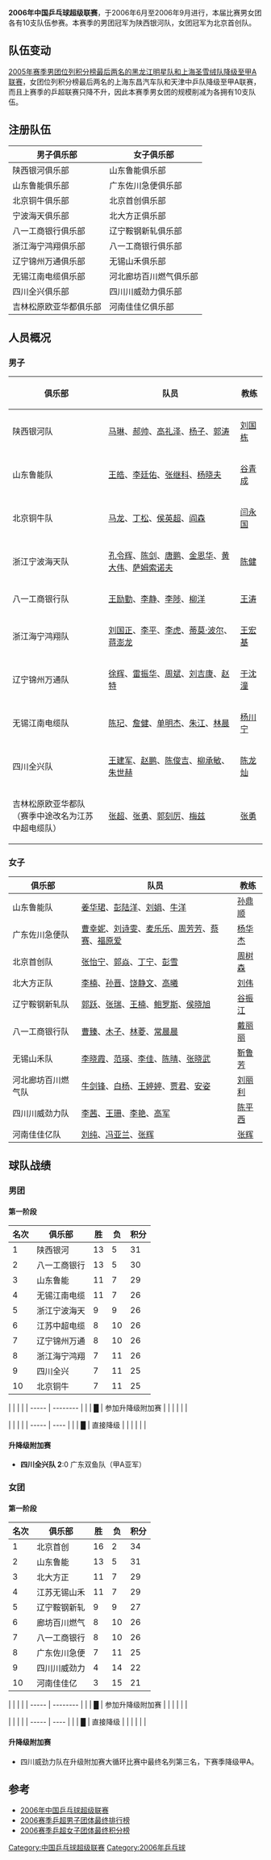 **2006年中国乒乓球超级联赛**，于2006年6月至2006年9月进行，本届比赛男女团各有10支队伍参赛。本赛季的男团冠军为陕西银河队，女团冠军为北京首创队。

## 队伍变动

[2005年赛季男团位列积分榜最后两名的黑龙江明星队和上海圣雪绒队降级至甲A联赛](../Page/2005年中国乒乓球超级联赛.md "wikilink")，女团位列积分榜最后两名的上海东昌汽车队和天津中乒队降级至甲A联赛，而且上赛季的乒超联赛只降不升，因此本赛季男女团的规模削减为各拥有10支队伍。

## 注册队伍

| 男子俱乐部       | 女子俱乐部       |
| ----------- | ----------- |
| 陕西银河俱乐部     | 山东鲁能俱乐部     |
| 山东鲁能俱乐部     | 广东佐川急便俱乐部   |
| 北京铜牛俱乐部     | 北京首创俱乐部     |
| 宁波海天俱乐部     | 北大方正俱乐部     |
| 八一工商银行俱乐部   | 辽宁鞍钢新轧俱乐部   |
| 浙江海宁鸿翔俱乐部   | 八一工商银行俱乐部   |
| 辽宁锦州万通俱乐部   | 无锡山禾俱乐部     |
| 无锡江南电缆俱乐部   | 河北廊坊百川燃气俱乐部 |
| 四川全兴俱乐部     | 四川川威劲力俱乐部   |
| 吉林松原欧亚华都俱乐部 | 河南佳佳亿俱乐部    |

## 人员概况

### 男子

<table>
<thead>
<tr class="header">
<th><p>俱乐部</p></th>
<th><p>队员</p></th>
<th><p>教练</p></th>
</tr>
</thead>
<tbody>
<tr class="odd">
<td><p>陕西银河队</p></td>
<td><p><a href="../Page/马琳.md" title="wikilink">马琳</a>、<a href="../Page/郝帅.md" title="wikilink">郝帅</a>、<a href="https://zh.wikipedia.org/wiki/高礼泽" title="wikilink">高礼泽</a>、<a href="../Page/杨子_(乒乓球运动员).md" title="wikilink">杨子</a>、<a href="https://zh.wikipedia.org/wiki/郭涛_(乒乓球运动员)" title="wikilink">郭涛</a></p></td>
<td><p><a href="https://zh.wikipedia.org/wiki/刘国栋" title="wikilink">刘国栋</a></p></td>
</tr>
<tr class="even">
<td><p>山东鲁能队</p></td>
<td><p><a href="https://zh.wikipedia.org/wiki/王皓" title="wikilink">王皓</a>、<a href="https://zh.wikipedia.org/wiki/李廷佑" title="wikilink">李廷佑</a>、<a href="../Page/张继科.md" title="wikilink">张继科</a>、<a href="https://zh.wikipedia.org/wiki/杨晓夫" title="wikilink">杨晓夫</a></p></td>
<td><p><a href="https://zh.wikipedia.org/wiki/谷青成" title="wikilink">谷青成</a></p></td>
</tr>
<tr class="odd">
<td><p>北京铜牛队</p></td>
<td><p><a href="../Page/马龙_(乒乓球运动员).md" title="wikilink">马龙</a>、<a href="../Page/丁松.md" title="wikilink">丁松</a>、<a href="https://zh.wikipedia.org/wiki/侯英超" title="wikilink">侯英超</a>、<a href="../Page/阎森.md" title="wikilink">阎森</a></p></td>
<td><p><a href="https://zh.wikipedia.org/wiki/闫永国" title="wikilink">闫永国</a></p></td>
</tr>
<tr class="even">
<td><p>浙江宁波海天队</p></td>
<td><p><a href="https://zh.wikipedia.org/wiki/孔令辉" title="wikilink">孔令辉</a>、<a href="https://zh.wikipedia.org/wiki/陈剑_(乒乓球运动员)" title="wikilink">陈剑</a>、<a href="https://zh.wikipedia.org/wiki/唐鹏" title="wikilink">唐鹏</a>、<a href="https://zh.wikipedia.org/wiki/金恩华" title="wikilink">金恩华</a>、<a href="https://zh.wikipedia.org/wiki/黄大伟_(商人)" title="wikilink">黄大伟</a>、<a href="https://zh.wikipedia.org/wiki/萨姆索诺夫" title="wikilink">萨姆索诺夫</a></p></td>
<td><p><a href="https://zh.wikipedia.org/wiki/陈健_(乒乓球教练)" title="wikilink">陈健</a></p></td>
</tr>
<tr class="odd">
<td><p>八一工商银行队</p></td>
<td><p><a href="../Page/王励勤.md" title="wikilink">王励勤</a>、<a href="https://zh.wikipedia.org/wiki/李静_(乒乓球运动员)" title="wikilink">李静</a>、<a href="https://zh.wikipedia.org/wiki/李陟" title="wikilink">李陟</a>、<a href="https://zh.wikipedia.org/wiki/柳洋" title="wikilink">柳洋</a></p></td>
<td><p><a href="../Page/王涛_(乒乓球运动员).md" title="wikilink">王涛</a></p></td>
</tr>
<tr class="even">
<td><p>浙江海宁鸿翔队</p></td>
<td><p><a href="https://zh.wikipedia.org/wiki/刘国正" title="wikilink">刘国正</a>、<a href="../Page/李平_(乒乓球运动员).md" title="wikilink">李平</a>、<a href="../Page/李虎_(乒乓球运动员).md" title="wikilink">李虎</a>、<a href="../Page/蒂莫·波尔.md" title="wikilink">蒂莫·波尔</a>、<a href="https://zh.wikipedia.org/wiki/蒋澎龙" title="wikilink">蒋澎龙</a></p></td>
<td><p><a href="https://zh.wikipedia.org/wiki/王宏基" title="wikilink">王宏基</a></p></td>
</tr>
<tr class="odd">
<td><p>辽宁锦州万通队</p></td>
<td><p><a href="https://zh.wikipedia.org/wiki/徐辉_(乒乓球运动员)" title="wikilink">徐辉</a>、<a href="https://zh.wikipedia.org/wiki/雷振华" title="wikilink">雷振华</a>、<a href="https://zh.wikipedia.org/wiki/周斌_(乒乓球运动员)" title="wikilink">周斌</a>、<a href="https://zh.wikipedia.org/wiki/刘吉康" title="wikilink">刘吉康</a>、<a href="https://zh.wikipedia.org/wiki/赵特" title="wikilink">赵特</a></p></td>
<td><p><a href="https://zh.wikipedia.org/wiki/于沈潼" title="wikilink">于沈潼</a></p></td>
</tr>
<tr class="even">
<td><p>无锡江南电缆队</p></td>
<td><p><a href="../Page/陈玘.md" title="wikilink">陈玘</a>、<a href="../Page/詹健.md" title="wikilink">詹健</a>、<a href="https://zh.wikipedia.org/wiki/单明杰" title="wikilink">单明杰</a>、<a href="https://zh.wikipedia.org/wiki/朱江_(乒乓球运动员)" title="wikilink">朱江</a>、<a href="https://zh.wikipedia.org/wiki/林晨" title="wikilink">林晨</a></p></td>
<td><p><a href="https://zh.wikipedia.org/wiki/杨川宁" title="wikilink">杨川宁</a></p></td>
</tr>
<tr class="odd">
<td><p>四川全兴队</p></td>
<td><p><a href="https://zh.wikipedia.org/wiki/王建军_(乒乓球运动员)" title="wikilink">王建军</a>、<a href="https://zh.wikipedia.org/wiki/赵鹏_(乒乓球运动员)" title="wikilink">赵鹏</a>、<a href="https://zh.wikipedia.org/wiki/陈俊吉" title="wikilink">陈俊吉</a>、<a href="../Page/柳承敏.md" title="wikilink">柳承敏</a>、<a href="https://zh.wikipedia.org/wiki/朱世赫" title="wikilink">朱世赫</a></p></td>
<td><p><a href="../Page/陈龙灿.md" title="wikilink">陈龙灿</a></p></td>
</tr>
<tr class="even">
<td><p>吉林松原欧亚华都队<br />
（赛季中途改名为江苏中超电缆队）</p></td>
<td><p><a href="../Page/张超_(乒乓球运动员).md" title="wikilink">张超</a>、<a href="https://zh.wikipedia.org/wiki/张勇_(乒乓球运动员)" title="wikilink">张勇</a>、<a href="https://zh.wikipedia.org/wiki/郭刻厉" title="wikilink">郭刻厉</a>、<a href="../Page/米凯尔·梅兹.md" title="wikilink">梅兹</a></p></td>
<td><p><a href="https://zh.wikipedia.org/wiki/张勇_(乒乓球运动员)" title="wikilink">张勇</a></p></td>
</tr>
</tbody>
</table>

### 女子

| 俱乐部       | 队员                                                                                                                                                                                                                                                                                                 | 教练                                                           |
| --------- | -------------------------------------------------------------------------------------------------------------------------------------------------------------------------------------------------------------------------------------------------------------------------------------------------- | ------------------------------------------------------------ |
| 山东鲁能队     | [姜华珺](https://zh.wikipedia.org/wiki/姜华珺 "wikilink")、[彭陆洋](https://zh.wikipedia.org/wiki/彭陆洋 "wikilink")、[刘娟](https://zh.wikipedia.org/wiki/刘娟_\(乒乓球运动员\) "wikilink")、[牛洋](https://zh.wikipedia.org/wiki/牛洋 "wikilink")                                                                             | [孙鼎顺](https://zh.wikipedia.org/wiki/孙鼎顺 "wikilink")          |
| 广东佐川急便队   | [曹幸妮](https://zh.wikipedia.org/wiki/曹幸妮 "wikilink")、[刘诗雯](https://zh.wikipedia.org/wiki/刘诗雯 "wikilink")、[麦乐乐](https://zh.wikipedia.org/wiki/麦乐乐 "wikilink")、[周芳芳](https://zh.wikipedia.org/wiki/周芳芳 "wikilink")、[蔡赛](https://zh.wikipedia.org/wiki/蔡赛 "wikilink")、[福原爱](../Page/福原爱.md "wikilink") | [杨华杰](https://zh.wikipedia.org/wiki/杨华杰 "wikilink")          |
| 北京首创队     | [张怡宁](../Page/张怡宁.md "wikilink")、[郭焱](../Page/郭焱.md "wikilink")、[丁宁](../Page/丁宁.md "wikilink")、[彭雪](https://zh.wikipedia.org/wiki/彭雪 "wikilink")                                                                                                                                                   | [周树森](https://zh.wikipedia.org/wiki/周树森 "wikilink")          |
| 北大方正队     | [李楠](https://zh.wikipedia.org/wiki/李楠_\(乒乓球运动员\) "wikilink")、[孙晋](https://zh.wikipedia.org/wiki/孙晋 "wikilink")、[饶静文](../Page/饶静文.md "wikilink")、[高曦](https://zh.wikipedia.org/wiki/高曦 "wikilink")                                                                                                  | [刘伟](https://zh.wikipedia.org/wiki/刘伟_\(乒乓球运动员\) "wikilink") |
| 辽宁鞍钢新轧队   | [郭跃](../Page/郭跃.md "wikilink")、[张瑞](https://zh.wikipedia.org/wiki/张瑞_\(乒乓球运动员\) "wikilink")、[王楠](../Page/王楠.md "wikilink")、[鲍罗斯](https://zh.wikipedia.org/wiki/塔玛拉·鲍罗斯 "wikilink")、[侯晓旭](https://zh.wikipedia.org/wiki/侯晓旭 "wikilink")                                                             | [谷振江](https://zh.wikipedia.org/wiki/谷振江 "wikilink")          |
| 八一工商银行队   | [曹臻](../Page/曹臻.md "wikilink")、[木子](https://zh.wikipedia.org/wiki/木子_\(乒乓球运动员\) "wikilink")、[林菱](../Page/林菱.md "wikilink")、[常晨晨](../Page/常晨晨.md "wikilink")                                                                                                                                        | [戴丽丽](../Page/戴丽丽.md "wikilink")                             |
| 无锡山禾队     | [李晓霞](../Page/李晓霞.md "wikilink")、[范瑛](../Page/范瑛.md "wikilink")、[李佳](https://zh.wikipedia.org/wiki/李佳_\(乒乓球运动员\) "wikilink")、[陈晴](https://zh.wikipedia.org/wiki/陈晴_\(乒乓球运动员\) "wikilink")、[张晓武](https://zh.wikipedia.org/wiki/张晓武 "wikilink")                                                      | [靳鲁芳](https://zh.wikipedia.org/wiki/靳鲁芳 "wikilink")          |
| 河北廊坊百川燃气队 | [牛剑锋](https://zh.wikipedia.org/wiki/牛剑锋 "wikilink")、[白杨](../Page/白杨_\(乒乓球运动员\).md "wikilink")、[王婷婷](https://zh.wikipedia.org/wiki/王婷婷 "wikilink")、[贾君](https://zh.wikipedia.org/wiki/贾君 "wikilink")、[安姿](https://zh.wikipedia.org/wiki/安姿 "wikilink")                                              | [刘丽利](https://zh.wikipedia.org/wiki/刘丽利 "wikilink")          |
| 四川川威劲力队   | [李茜](../Page/李茜.md "wikilink")、[王珊](https://zh.wikipedia.org/wiki/王珊 "wikilink")、[李艳](https://zh.wikipedia.org/wiki/李艳_\(乒乓球运动员\) "wikilink")、[高军](https://zh.wikipedia.org/wiki/高军 "wikilink")                                                                                                    | [陈平西](https://zh.wikipedia.org/wiki/陈平西 "wikilink")          |
| 河南佳佳亿队    | [刘纯](https://zh.wikipedia.org/wiki/刘纯_\(乒乓球运动员\) "wikilink")、[冯亚兰](https://zh.wikipedia.org/wiki/冯亚兰 "wikilink")、[张辉](https://zh.wikipedia.org/wiki/张辉_\(乒乓球运动员\) "wikilink")                                                                                                                      | [张辉](https://zh.wikipedia.org/wiki/张辉_\(乒乓球运动员\) "wikilink") |

## 球队战绩

### 男团

#### 第一阶段

| 名次 | 俱乐部    | 胜  | 负  | 积分 |
| -- | ------ | -- | -- | -- |
| 1  | 陕西银河   | 13 | 5  | 31 |
| 2  | 八一工商银行 | 13 | 5  | 30 |
| 3  | 山东鲁能   | 11 | 7  | 29 |
| 4  | 无锡江南电缆 | 11 | 7  | 26 |
| 5  | 浙江宁波海天 | 9  | 9  | 26 |
| 6  | 江苏中超电缆 | 8  | 10 | 26 |
| 7  | 辽宁锦州万通 | 8  | 10 | 26 |
| 8  | 浙江海宁鸿翔 | 7  | 11 | 26 |
| 9  | 四川全兴   | 7  | 11 | 25 |
| 10 | 北京铜牛   | 7  | 11 | 25 |

|       |          |  |
| ----- | -------- |  |
| **█** | 参加升降级附加赛 |  |
|       |          |  |

|       |      |  |
| ----- | ---- |  |
| **█** | 直接降级 |  |
|       |      |  |

#### 升降级附加赛

  - **四川全兴队 2**:0 广东双鱼队（甲A亚军）

### 女团

#### 第一阶段

| 名次 | 俱乐部    | 胜  | 负  | 积分 |
| -- | ------ | -- | -- | -- |
| 1  | 北京首创   | 16 | 2  | 34 |
| 2  | 山东鲁能   | 13 | 5  | 31 |
| 3  | 北大方正   | 11 | 7  | 29 |
| 4  | 江苏无锡山禾 | 11 | 7  | 29 |
| 5  | 辽宁鞍钢新轧 | 9  | 9  | 27 |
| 6  | 廊坊百川燃气 | 8  | 10 | 26 |
| 7  | 八一工商银行 | 8  | 10 | 26 |
| 8  | 广东佐川急便 | 7  | 11 | 25 |
| 9  | 四川川威劲力 | 4  | 14 | 22 |
| 10 | 河南佳佳亿  | 3  | 15 | 21 |

|       |          |  |
| ----- | -------- |  |
| **█** | 参加升降级附加赛 |  |
|       |          |  |

|       |      |  |
| ----- | ---- |  |
| **█** | 直接降级 |  |
|       |      |  |

#### 升降级附加赛

  - 四川威劲力队在升级附加赛大循环比赛中最终名列第三名，下赛季降级甲A。

## 参考

  - [2006年中国乒乓球超级联赛](http://sports.sohu.com/s2005/pingchaoliansai.shtml)
  - [2006赛季乒超男子团体最终排行榜](http://sports.sohu.com/20060906/n245199030.shtml)
  - [2006赛季乒超女子团体最终积分榜](http://sports.sohu.com/20060906/n245198972.shtml)

[Category:中国乒乓球超级联赛](https://zh.wikipedia.org/wiki/Category:中国乒乓球超级联赛 "wikilink")
[Category:2006年乒乓球](https://zh.wikipedia.org/wiki/Category:2006年乒乓球 "wikilink")